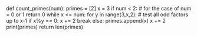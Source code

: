 def count_primes(num):
    primes = [2]
    x = 3
    if num < 2:  # for the case of num = 0 or 1
        return 0
    while x <= num:
        for y in range(3,x,2):  # test all odd factors up to x-1
            if x%y == 0:
                x += 2
                break
        else:
            primes.append(x)
            x += 2
    print(primes)
    return len(primes)
